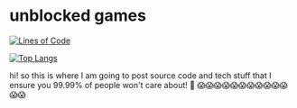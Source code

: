 # unblocked games
[![Lines of Code](https://tokei.rs/b1/github/htmldaddy/unbxlckedgxmes)](https://github.com/htmldaddy/unbxlckedgxmes)

[![Top Langs](https://github-readme-stats.vercel.app/api/top-langs/?username=htmldaddy&layout=compact)](https://github.com/anuraghazra/github-readme-stats)

hi! so this is where I am going to post source code and tech stuff that I ensure you 99.99% of people won't care about! 👀
😱😱😱😱😱😱😱😱😱😱😱😱😱
  
